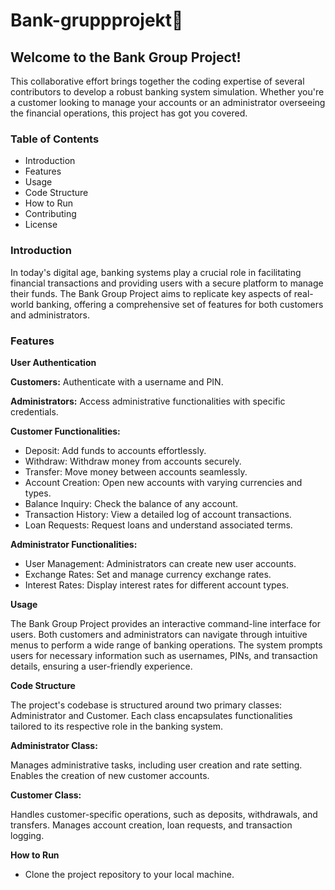# Bank-gruppprojekt🏦

## Welcome to the Bank Group Project!

This collaborative effort brings together the coding expertise of several contributors to develop a robust banking system simulation. Whether you're a customer looking to manage your accounts or an administrator overseeing the financial operations, this project has got you covered.

### Table of Contents
- Introduction
- Features
- Usage
- Code Structure
- How to Run
- Contributing
 - License
  
### Introduction
In today's digital age, banking systems play a crucial role in facilitating financial transactions and providing users with a secure platform to manage their funds. The Bank Group Project aims to replicate key aspects of real-world banking, offering a comprehensive set of features for both customers and administrators.

### Features
**User Authentication**

**Customers:** 
Authenticate with a username and PIN.

**Administrators:**
Access administrative functionalities with specific credentials.

**Customer Functionalities:**
- Deposit: Add funds to accounts effortlessly.
- Withdraw: Withdraw money from accounts securely.
- Transfer: Move money between accounts seamlessly.
- Account Creation: Open new accounts with varying currencies and types.
- Balance Inquiry: Check the balance of any account.
- Transaction History: View a detailed log of account transactions.
- Loan Requests: Request loans and understand associated terms.
  
**Administrator Functionalities:**
- User Management: Administrators can create new user accounts.
- Exchange Rates: Set and manage currency exchange rates.
- Interest Rates: Display interest rates for different account types.
  
**Usage**

The Bank Group Project provides an interactive command-line interface for users. Both customers and administrators can navigate through intuitive menus to perform a wide range of banking operations. The system prompts users for necessary information such as usernames, PINs, and transaction details, ensuring a user-friendly experience.

**Code Structure**

The project's codebase is structured around two primary classes: Administrator and Customer. Each class encapsulates functionalities tailored to its respective role in the banking system.

**Administrator Class:**

Manages administrative tasks, including user creation and rate setting.
Enables the creation of new customer accounts.

**Customer Class:**

Handles customer-specific operations, such as deposits, withdrawals, and transfers.
Manages account creation, loan requests, and transaction logging.

**How to Run**
- Clone the project repository to your local machine.
